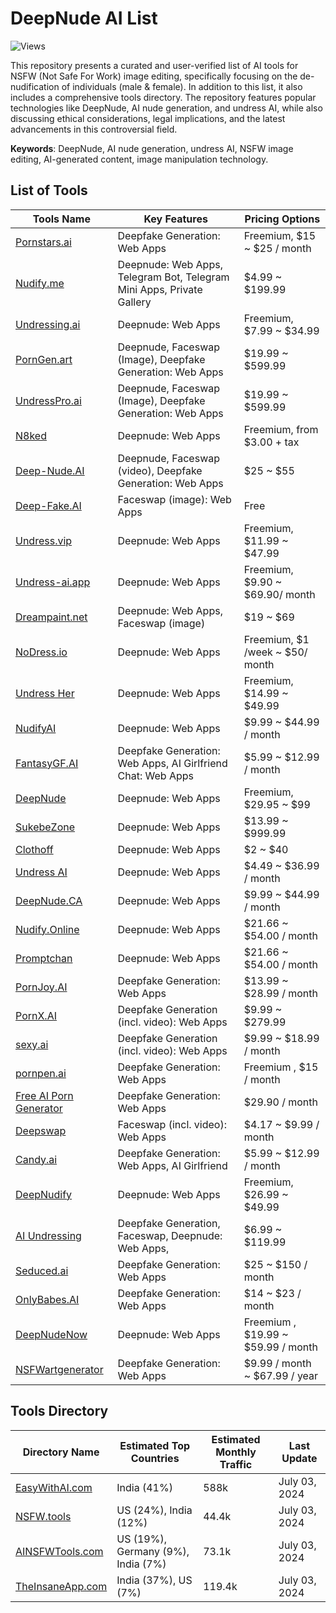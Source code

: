 # DeepNude AI List

![Views](https://hits.dwyl.com/gsw85/DeepNude-AI-Tools-List.svg?label=views)

This repository presents a curated and user-verified list of AI tools for NSFW (Not Safe For Work) image editing,
specifically focusing on the de-nudification of individuals (male & female).
In addition to this list, it also includes a comprehensive tools directory.
The repository features popular technologies like DeepNude, AI nude generation, and undress AI,
while also discussing ethical considerations, legal implications,
and the latest advancements in this controversial field.

**Keywords**: DeepNude, AI nude generation, undress AI, NSFW image editing, AI-generated content, image manipulation technology.

## List of Tools

| **Tools Name**                                       | **Key Features**                                                      | **Pricing Options**                |
|------------------------------------------------------|-----------------------------------------------------------------------|------------------------------------|
| [Pornstars.ai](https://www.pornstars.ai/)            | Deepfake Generation: Web Apps                                         | Freemium, $15 ~ $25 / month        |
| [Nudify.me](https://www.nudify.me/)                  | Deepnude: Web Apps, Telegram Bot, Telegram Mini Apps, Private Gallery | $4.99 ~ $199.99                    |
| [Undressing.ai](https://undressing.ai)               | Deepnude: Web Apps                                                    | Freemium, $7.99 ~ $34.99           |
| [PornGen.art](https://porngen.art)                   | Deepnude, Faceswap (Image), Deepfake Generation: Web Apps             | $19.99 ~ $599.99                   |
| [UndressPro.ai](https://undresspro.ai)               | Deepnude, Faceswap (Image), Deepfake Generation: Web Apps             | $19.99 ~ $599.99                   |
| [N8ked](https://www.n8ked.app/)                      | Deepnude: Web Apps                                                    | Freemium, from $3.00 + tax         |
| [Deep-Nude.AI](https://www.deep-nude.ai/)            | Deepnude, Faceswap (video), Deepfake Generation: Web Apps             | $25 ~ $55                          |
| [Deep-Fake.AI](https://www.deep-fake.ai/)            | Faceswap (image): Web Apps                                            | Free                               |
| [Undress.vip](https://undress.vip/)                  | Deepnude: Web Apps                                                    | Freemium, $11.99 ~ $47.99          |
| [Undress-ai.app](https://undress-ai.app/)            | Deepnude: Web Apps                                                    | Freemium, $9.90 ~ $69.90/ month    |
| [Dreampaint.net](https://dreampaint.net)             | Deepnude: Web Apps, Faceswap (image)                                  | $19 ~ $69                          |
| [NoDress.io](https://nodress.io)                     | Deepnude: Web Apps                                                    | Freemium, $1 /week ~ $50/ month    |
| [Undress Her](https://undressher.app)                | Deepnude: Web Apps                                                    | Freemium, $14.99 ~ $49.99          |
| [NudifyAI](https://nudify-ai.online)                 | Deepnude: Web Apps                                                    | $9.99 ~ $44.99 / month             |
| [FantasyGF.AI](https://fantasygf.ai)                 | Deepfake Generation: Web Apps, AI Girlfriend Chat: Web Apps           | $5.99 ~ $12.99 / month             |
| [DeepNude](https://deepnude.cc/)                     | Deepnude: Web Apps                                                    | Freemium, $29.95 ~ $99             |
| [SukebeZone](https://www.sukebezone.com)             | Deepnude: Web Apps                                                    | $13.99 ~ $999.99                   |
| [Clothoff](https://clothoff.io/it)                   | Deepnude: Web Apps                                                    | $2 ~ $40                           |
| [Undress AI](https://undress.app/)                   | Deepnude: Web Apps                                                    | $4.49 ~ $36.99 / month             |
| [DeepNude.CA](https://deepnude.ca/)                  | Deepnude: Web Apps                                                    | $9.99 ~ $44.99 / month             |
| [Nudify.Online](https://www.nudify.online/)          | Deepnude: Web Apps                                                    | $21.66 ~ $54.00 / month            |
| [Promptchan](https://promptchan.ai/)                 | Deepnude: Web Apps                                                    | $21.66 ~ $54.00 / month            |
| [PornJoy.AI](https://pornjoy.ai/)                    | Deepfake Generation: Web Apps                                         | $13.99 ~ $28.99 / month            |
| [PornX.AI](https://pornx.ai/)                        | Deepfake Generation (incl. video): Web Apps                           | $9.99 ~ $279.99                    |
| [sexy.ai](https://sexy.ai/)                          | Deepfake Generation (incl. video): Web Apps                           | $9.99 ~ $18.99 / month             |
| [pornpen.ai](https://pornpen.ai/)                    | Deepfake Generation: Web Apps                                         | Freemium , $15 / month             |
| [Free AI Porn Generator](https://ai-porn.ai/)        | Deepfake Generation: Web Apps                                         | $29.90 / month                     |
| [Deepswap](https://www.deepswap.ai/)                 | Faceswap (incl. video): Web Apps                                      | $4.17 ~ $9.99 / month              |
| [Candy.ai](https://candy.ai)                         | Deepfake Generation: Web Apps, AI Girlfriend                          | $5.99 ~ $12.99 / month             |
| [DeepNudify](https://deepnudify.com/)                | Deepnude: Web Apps                                                    | Freemium, $26.99 ~ $49.99          |
| [AI Undressing](https://undressing.io/)              | Deepfake Generation, Faceswap, Deepnude: Web Apps,                    | $6.99 ~ $119.99                    |
| [Seduced.ai](https://www.seduced.ai/)                | Deepfake Generation: Web Apps                                         | $25 ~ $150 / month                 |
| [OnlyBabes.AI](https://www.onlybabes.ai/)            | Deepfake Generation: Web Apps                                         | $14 ~ $23 / month                  |
| [DeepNudeNow](https://deepnudenow.com/)              | Deepnude: Web Apps                                                    | Freemium , $19.99 ~ $59.99 / month |
| [NSFWartgenerator](https://www.nsfwartgenerator.ai/) | Deepfake Generation: Web Apps                                         | $9.99 / month ~ $67.99 / year      |

## Tools Directory

| **Directory Name**                              | **Estimated Top Countries**        | **Estimated Monthly Traffic** | **Last Update** |
|-------------------------------------------------|------------------------------------|-------------------------------|-----------------|
| [EasyWithAI.com](https://easywithai.com/)       | India (41%)                        | 588k                          | July 03, 2024   |
| [NSFW.tools](https://nsfw.tools/)               | US (24%), India (12%)              | 44.4k                         | July 03, 2024   |
| [AINSFWTools.com](https://www.ainsfwtools.com/) | US (19%), Germany (9%), India (7%) | 73.1k                         | July 03, 2024   |
| [TheInsaneApp.com](https://theinsaneapp.com/)   | India (37%), US (7%)               | 119.4k                        | July 03, 2024   |


